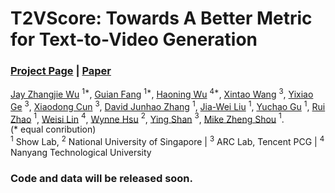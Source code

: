# T2VScore: Towards A Better Metric for Text-to-Video Generation

### [Project Page](https://showlab.github.io/T2VScore/) | [Paper](https://arxiv.org/abs/xxxx.xxxxx)

[Jay Zhangjie Wu](https://zhangjiewu.github.io/) $^{1*}$, [Guian Fang](https://scholar.google.com/citations?user=2z4sraUAAAAJ) $^{1*}$, [Haoning Wu](https://teowu.github.io/) $^{4*}$, [Xintao Wang](https://xinntao.github.io/) $^3$, [Yixiao Ge](https://geyixiao.com/) $^3$, [Xiaodong Cun](https://vinthony.github.io/academic/) $^3$, [David Junhao Zhang](https://junhaozhang98.github.io/) $^1$, [Jia-Wei Liu](https://jia-wei-liu.github.io/) $^1$, [Yuchao Gu](https://ycgu.site/) $^1$, [Rui Zhao](https://ruizhaocv.github.io/) $^1$, [Weisi Lin](https://personal.ntu.edu.sg/wslin/Home.html) $^4$, [Wynne Hsu](https://www.comp.nus.edu.sg/~whsu/) $^2$, [Ying Shan](https://scholar.google.com/citations?user=4oXBp9UAAAAJ) $^3$, [Mike Zheng Shou](https://sites.google.com/view/showlab/home?authuser=0) $^1$.<br>
(* equal conribution)<br>
$^1$ Show Lab, $^2$ National University of Singapore | $^3$ ARC Lab, Tencent PCG | $^4$ Nanyang Technological University

### Code and data will be released soon.